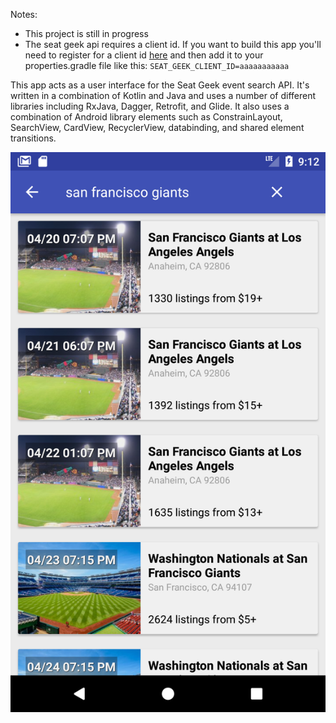 Notes:
 - This project is still in progress
 - The seat geek api requires a client id. If you want to build this app you'll need to register for a client id [here](http://platform.seatgeek.com/) and then add it to your properties.gradle file like this: `SEAT_GEEK_CLIENT_ID=aaaaaaaaaaa`

This app acts as a user interface for the Seat Geek event search API. It's written in a combination of Kotlin and Java and uses a number of different libraries including RxJava, Dagger, Retrofit, and Glide. It also uses a combination of Android library elements such as ConstrainLayout, SearchView, CardView, RecyclerView, databinding, and shared element transitions.

![alt text](https://raw.githubusercontent.com/cjwilliams24680/seat_geek_search/master/search_screenshot.png)

